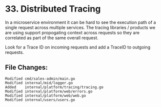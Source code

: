 # 33. Distributed Tracing

In a microservice environment it can be hard to see the execution path of a
single request across multiple services. The tracing libraries / products we
are using support propogating context across requests so they are correlated as
part of the same overall request.

Look for a Trace ID on incoming requests and add a TraceID to outgoing requests.


## File Changes:

```
Modified cmd/sales-admin/main.go
Modified internal/mid/logger.go
Added    internal/platform/tracing/tracing.go
Modified internal/platform/web/errors.go
Modified internal/platform/web/web.go
Modified internal/users/users.go
```